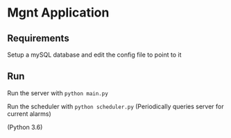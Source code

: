 # Mgnt Application

## Requirements

Setup a mySQL database and edit the config file to point to it

## Run

Run the server with ```python main.py```

Run the scheduler with ```python scheduler.py``` (Periodically queries server for current alarms)

(Python 3.6)
